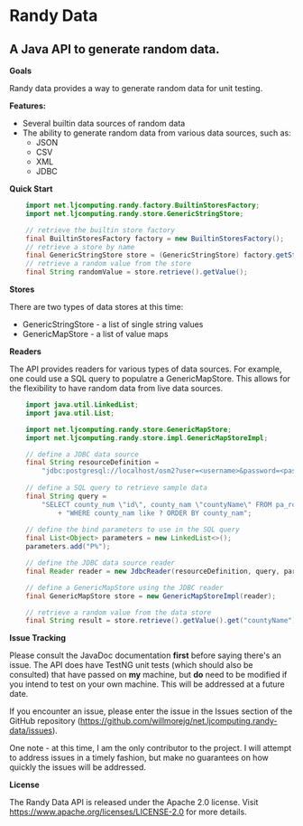 Randy Data
==============

A Java API to generate random data.
-----------------------------------

**Goals**

Randy data provides a way to generate random data for unit testing.

**Features:**

- Several builtin data sources of random data
- The ability to generate random data from various data sources, such as: 
  - JSON
  - CSV
  - XML
  - JDBC

**Quick Start**

```java
    import net.ljcomputing.randy.factory.BuiltinStoresFactory;
    import net.ljcomputing.randy.store.GenericStringStore;

    // retrieve the builtin store factory
    final BuiltinStoresFactory factory = new BuiltinStoresFactory();
    // retrieve a store by name
    final GenericStringStore store = (GenericStringStore) factory.getStore("femaleGivenNames");
    // retrieve a random value from the store
    final String randomValue = store.retrieve().getValue();
```

**Stores**

There are two types of data stores at this time:
- GenericStringStore - a list of single string values
- GenericMapStore - a list of value maps

**Readers**

The API provides readers for various types of data sources. For example, one could use a SQL query to populatre a GenericMapStore. This allows for the flexibility to have random data from live data sources.

```java
    import java.util.LinkedList;
    import java.util.List;

    import net.ljcomputing.randy.store.GenericMapStore;
    import net.ljcomputing.randy.store.impl.GenericMapStoreImpl;

    // define a JDBC data source
    final String resourceDefinition =
        "jdbc:postgresql://localhost/osm2?user=<username>&password=<password>>";
    
    // define a SQL query to retrieve sample data
    final String query =
        "SELECT county_num \"id\", county_nam \"countyName\" FROM pa_roads.pacounty2020_01 p "
            + "WHERE county_nam like ? ORDER BY county_nam";
    
    // define the bind parameters to use in the SQL query
    final List<Object> parameters = new LinkedList<>();
    parameters.add("P%");

    // define the JDBC data source reader
    final Reader reader = new JdbcReader(resourceDefinition, query, parameters);

    // define a GenericMapStore using the JDBC reader
    final GenericMapStore store = new GenericMapStoreImpl(reader);

    // retrieve a random value from the data store
    final String result = store.retrieve().getValue().get("countyName").toString();
```

**Issue Tracking**

Please consult the JavaDoc documentation **first** before saying there's an issue. The API does have TestNG unit tests (which should also be consulted) that have passed on **my** machine, but **do** need to be modified if you intend to test on your own machine. This will be addressed at a future date.

If you encounter an issue, please enter the issue in the Issues section of the GitHub repository (https://github.com/willmorejg/net.ljcomputing.randy-data/issues).

One note - at this time, I am the only contributor to the project. I will attempt to address issues in a timely fashion, but make no guarantees on how quickly the issues will be addressed.

**License**

The Randy Data API is released under the Apache 2.0 license. Visit https://www.apache.org/licenses/LICENSE-2.0 for more details.
